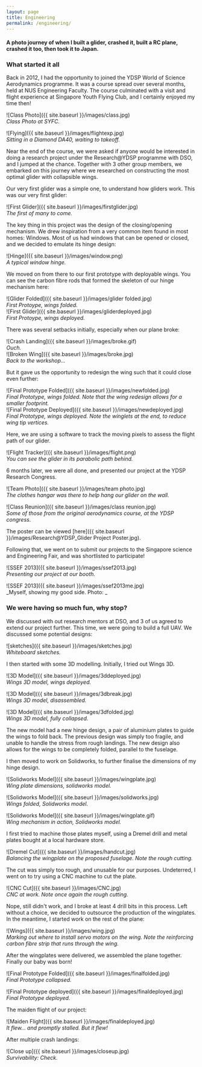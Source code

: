 ```yaml
---
layout: page
title: Engineering
permalink: /engineering/
---
```

#### A photo journey of when I built a glider, crashed it, built a RC plane, crashed it too, then took it to Japan.

### What started it all  
Back in 2012, I had the opportunity to joined the YDSP World of Science Aerodynamics programme. It was a course spread over several months, held at NUS Engineering Faculty. The course culminated with a visit and flight experience at Singapore Youth Flying Club, and I certainly enjoyed my time then!  


![Class Photo]({{ site.baseurl }}/images/class.jpg)  
_Class Photo at SYFC._  

![Flying]({{ site.baseurl }}/images/flightexp.jpg)  
_Sitting in a Diamond DA40, waiting to takeoff._  

Near the end of the course, we were asked if anyone would be interested in doing a research project under the Research@YDSP programme with DSO, and I jumped at the chance. Together with 3 other group members, we embarked on this journey where we researched on constructing the most optimal glider with collapsible wings.  

Our very first glider was a simple one, to understand how gliders work. This was our very first glider:  

![First Glider]({{ site.baseurl }}/images/firstglider.jpg)  
_The first of many to come._  

The key thing in this project was the design of the closing/opening mechanism. We drew inspiration from a very common item found in most homes: Windows. Most of us had windows that can be opened or closed, and we decided to emulate its hinge design:  

![Hinge]({{ site.baseurl }}/images/window.png)  
_A typical window hinge._  

We moved on from there to our first prototype with deployable wings. You can see the carbon fibre rods that formed the skeleton of our hinge mechanism here:  

![Glider Folded]({{ site.baseurl }}/images/glider folded.jpg)  
_First Protoype, wings folded._  
![First Glider]({{ site.baseurl }}/images/gliderdeployed.jpg)  
_First Protoype, wings deployed._  

There was several setbacks initially, especially when our plane broke:  

![Crash Landing]({{ site.baseurl }}/images/broke.gif)  
_Ouch._  
![Broken Wing]({{ site.baseurl }}/images/broke.jpg)  
_Back to the workshop..._  

But it gave us the opportunity to redesign the wing such that it could close even further:  

![Final Prototype Folded]({{ site.baseurl }}/images/newfolded.jpg)  
_Final Prototype, wings folded. Note that the wing redesign allows for a smaller footprint._  
![Final Prototype Deployed]({{ site.baseurl }}/images/newdeployed.jpg)  
_Final Prototype, wings deployed. Note the winglets at the end, to reduce wing tip vertices._  

Here, we are using a software to track the moving pixels to assess the flight path of our glider.  

![Flight Tracker]({{ site.baseurl }}/images/flight.png)  
_You can see the glider in its parabolic path behind._  

6 months later, we were all done, and presented our project at the YDSP Research Congress.  

![Team Photo]({{ site.baseurl }}/images/team photo.jpg)  
_The clothes hangar was there to help hang our glider on the wall._  

![Class Reunion]({{ site.baseurl }}/images/class reunion.jpg)  
_Some of those from the original aerodynamics course, at the YDSP congress._  

The poster can be viewed [here]({{ site.baseurl }}/images/Research@YDSP_Glider Project Poster.jpg).  

Following that, we went on to submit our projects to the Singapore science and Engineering Fair, and was shortlisted to participate! 

![SSEF 2013]({{ site.baseurl }}/images/ssef2013.jpg)  
_Presenting our project at our booth._

![SSEF 2013]({{ site.baseurl }}/images/ssef2013me.jpg)  
_Myself, showing my good side. Photo: _

### We were having so much fun, why stop?  
We discussed with out research mentors at DSO, and 3 of us agreed to extend our project further. This time, we were going to build a full UAV. We discussed some potential designs:

![sketches]({{ site.baseurl }}/images/sketches.jpg)  
_Whiteboard sketches._ 

I then started with some 3D modelling. Initially, I tried out Wings 3D.  

![3D Model]({{ site.baseurl }}/images/3ddeployed.jpg)  
_Wings 3D model, wings deployed._  

![3D Model]({{ site.baseurl }}/images/3dbreak.jpg)  
_Wings 3D model, disassembled._  

![3D Model]({{ site.baseurl }}/images/3dfolded.jpg)  
_Wings 3D model, fully collapsed._  

The new model had a new hinge design, a pair of aluminium plates to guide the wings to fold back. The previous design was simply too fragile, and unable to handle the stress from rough landings. The new design also allows for the wings to be completely folded, parallel to the fuselage.  

I then moved to work on Solidworks, to further finalise the dimensions of my hinge design.  

![Solidworks Model]({{ site.baseurl }}/images/wingplate.jpg)  
_Wing plate dimensions, solidworks model._  

![Solidworks Model]({{ site.baseurl }}/images/solidworks.jpg)  
_Wings folded, Solidworks model._  

![Solidworks Model]({{ site.baseurl }}/images/wingplate.gif)  
_Wing mechanism in action, Solidworks model._  

I first tried to machine those plates myself, using a Dremel drill and metal plates bought at a local hardware store.

![Dremel Cut]({{ site.baseurl }}/images/handcut.jpg)  
_Balancing the wingplate on the proposed fuselage. Note the rough cutting._

The cut was simply too rough, and unusable for our purposes. Undeterred, I went on to try using a CNC machine to cut the plate.

![CNC Cut]({{ site.baseurl }}/images/CNC.jpg)  
_CNC at work. Note once again the rough cutting._

Nope, still didn't work, and I broke at least 4 drill bits in this process. Left without a choice, we decided to outsource the production of the wingplates. In the meantime, I started work on the rest of the plane:

![Wings]({{ site.baseurl }}/images/wing.jpg)  
_Marking out where to install servo motors on the wing. Note the reinforcing carbon fibre strip that runs through the wing._   

After the wingplates were delivered, we assembled the plane together. Finally our baby was born!

![Final Prototype Folded]({{ site.baseurl }}/images/finalfolded.jpg)  
_Final Prototype collapsed._

![Final Prototype deployed]({{ site.baseurl }}/images/finaldeployed.jpg)  
_Final Prototype deployed._

The maiden flight of our project:  

![Maiden Flight]({{ site.baseurl }}/images/finaldeployed.jpg)  
_It flew... and promptly stalled. But it flew!_

After multiple crash landings:

![Close up]({{ site.baseurl }}/images/closeup.jpg)  
_Survivability: Check._  

